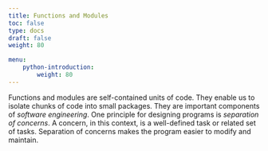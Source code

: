 ```yaml
---
title: Functions and Modules
toc: false
type: docs
draft: false
weight: 80

menu:
    python-introduction:
        weight: 80
---
```


Functions and modules are self-contained units of code.  They enable us to isolate chunks of code into small packages.  They are important components of _software engineering_.  One principle for designing programs is _separation of concerns_.  A concern, in this context, is a well-defined task or related set of tasks.  Separation of concerns makes the program easier to modify and maintain.


